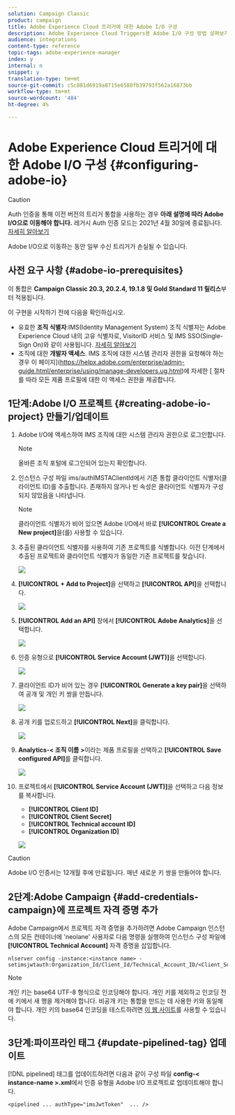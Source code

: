 ```yaml
---
solution: Campaign Classic
product: campaign
title: Adobe Experience Cloud 트리거에 대한 Adobe I/O 구성
description: Adobe Experience Cloud Triggers용 Adobe I/O 구성 방법 살펴보기
audience: integrations
content-type: reference
topic-tags: adobe-experience-manager
index: y
internal: n
snippet: y
translation-type: tm+mt
source-git-commit: c5c881d6919a8715e6588fb39793f562a16873bb
workflow-type: tm+mt
source-wordcount: '484'
ht-degree: 4%

---
```



# Adobe Experience Cloud 트리거에 대한 Adobe I/O 구성 {#configuring-adobe-io}

>[!CAUTION]
>
>Auth 인증을 통해 이전 버전의 트리거 통합을 사용하는 경우 **아래 설명에 따라 Adobe I/O으로 이동해야 합니다.** 레거시 Auth 인증 모드는 2021년 4월 30일에 종료됩니다. [자세히 알아보기](https://experienceleaguecommunities.adobe.com/t5/adobe-analytics-discussions/adobe-analytics-legacy-api-end-of-life-notice/td-p/385411)
>
>Adobe I/O으로 이동하는 동안 일부 수신 트리거가 손실될 수 있습니다.

## 사전 요구 사항 {#adobe-io-prerequisites}

이 통합은 **Campaign Classic 20.3, 20.2.4, 19.1.8 및 Gold Standard 11 릴리스**&#x200B;부터 적용됩니다.

이 구현을 시작하기 전에 다음을 확인하십시오.

* 유효한 **조직 식별자**:IMS(Identity Management System) 조직 식별자는 Adobe Experience Cloud 내의 고유 식별자로, VisitorID 서비스 및 IMS SSO(Single-Sign On)와 같이 사용됩니다. [자세히 알아보기](https://experienceleague.adobe.com/docs/core-services/interface/manage-users-and-products/organizations.html)
* 조직에 대한 **개발자 액세스**.  IMS 조직에 대한 시스템 관리자 권한을 요청해야 하는 경우 이 페이지](https://helpx.adobe.com/enterprise/admin-guide.html/enterprise/using/manage-developers.ug.html)에 자세한 [ 절차를 따라 모든 제품 프로필에 대한 이 액세스 권한을 제공합니다.

## 1단계:Adobe I/O 프로젝트 {#creating-adobe-io-project} 만들기/업데이트

1. Adobe I/O에 액세스하여 IMS 조직에 대한 시스템 관리자 권한으로 로그인합니다.

   >[!NOTE]
   >
   > 올바른 조직 포털에 로그인되어 있는지 확인합니다.

1. 인스턴스 구성 파일 ims/authIMSTAClientId에서 기존 통합 클라이언트 식별자(클라이언트 ID)를 추출합니다. 존재하지 않거나 빈 속성은 클라이언트 식별자가 구성되지 않았음을 나타냅니다.

   >[!NOTE]
   >
   >클라이언트 식별자가 비어 있으면 Adobe I/O에서 바로 **[!UICONTROL Create a New project]**&#x200B;을(를) 사용할 수 있습니다.

1. 추출된 클라이언트 식별자를 사용하여 기존 프로젝트를 식별합니다. 이전 단계에서 추출된 프로젝트와 클라이언트 식별자가 동일한 기존 프로젝트를 찾습니다.

   ![](assets/do-not-localize/adobe_io_8.png)

1. **[!UICONTROL + Add to Project]**&#x200B;을 선택하고 **[!UICONTROL API]**&#x200B;을 선택합니다.

   ![](assets/do-not-localize/adobe_io_1.png)

1. **[!UICONTROL Add an API]** 창에서 **[!UICONTROL Adobe Analytics]**&#x200B;을 선택합니다.

   ![](assets/do-not-localize/adobe_io_2.png)

1. 인증 유형으로 **[!UICONTROL Service Account (JWT)]**&#x200B;을 선택합니다.

   ![](assets/do-not-localize/adobe_io_3.png)

1. 클라이언트 ID가 비어 있는 경우 **[!UICONTROL Generate a key pair]**&#x200B;을 선택하여 공개 및 개인 키 쌍을 만듭니다.

   ![](assets/do-not-localize/adobe_io_4.png)

1. 공개 키를 업로드하고 **[!UICONTROL Next]**&#x200B;을 클릭합니다.

   ![](assets/do-not-localize/adobe_io_5.png)

1. **Analytics-&lt; 조직 이름 >**&#x200B;이라는 제품 프로필을 선택하고 **[!UICONTROL Save configured API]**&#x200B;를 클릭합니다.

   ![](assets/do-not-localize/adobe_io_6.png)

1. 프로젝트에서 **[!UICONTROL Service Account (JWT)]**&#x200B;을 선택하고 다음 정보를 복사합니다.
   * **[!UICONTROL Client ID]**
   * **[!UICONTROL Client Secret]**
   * **[!UICONTROL Technical account ID]**
   * **[!UICONTROL Organization ID]**

   ![](assets/do-not-localize/adobe_io_7.png)

>[!CAUTION]
>
>Adobe I/O 인증서는 12개월 후에 만료됩니다. 매년 새로운 키 쌍을 만들어야 합니다.

## 2단계:Adobe Campaign {#add-credentials-campaign}에 프로젝트 자격 증명 추가

Adobe Campaign에서 프로젝트 자격 증명을 추가하려면 Adobe Campaign 인스턴스의 모든 컨테이너에 &#39;neolane&#39; 사용자로 다음 명령을 실행하여 인스턴스 구성 파일에 **[!UICONTROL Technical Account]** 자격 증명을 삽입합니다.

```
nlserver config -instance:<instance name> -setimsjwtauth:Organization_Id/Client_Id/Technical_Account_ID/<Client_Secret>/<Base64_encoded_Private_Key>
```

>[!NOTE]
>
>개인 키는 base64 UTF-8 형식으로 인코딩해야 합니다. 개인 키를 제외하고 인코딩 전에 키에서 새 행을 제거해야 합니다. 비공개 키는 통합을 만드는 데 사용한 키와 동일해야 합니다. 개인 키의 base64 인코딩을 테스트하려면 [이 웹 사이트](https://www.base64encode.org/)를 사용할 수 있습니다.

## 3단계:파이프라인 태그 {#update-pipelined-tag} 업데이트

[!DNL pipelined] 태그를 업데이트하려면 다음과 같이 구성 파일 **config-&lt; instance-name >.xml**&#x200B;에서 인증 유형을 Adobe I/O 프로젝트로 업데이트해야 합니다.

```
<pipelined ... authType="imsJwtToken"  ... />
```
